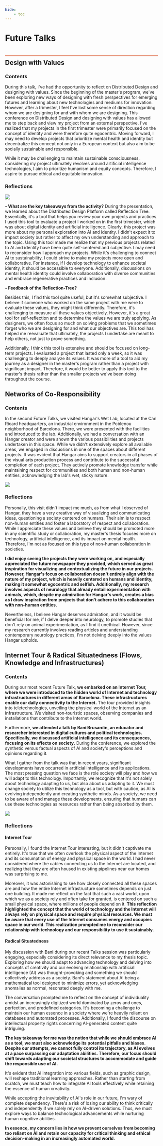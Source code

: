 ```yaml
---
hide:
    - toc
---
```


# Future Talks
<div style="height:2px; background-color: #E17858; margin-top: 40px; margin-bottom: -20px;"></div>

## Design with Values

###  Contents
During this talk, I've had the opportunity to reflect on Distributed Design and designing with values. Since the beginning of the master's program, we've been exploring new ways of designing with fresh perspectives for emerging futures and learning about new technologies and mediums for innovation. However, after a trimester, I feel I've lost some sense of direction regarding whom we are designing for and with whom we are designing. This conference on Distributed Design and designing with values has allowed me to step back and view my project from an external perspective. I've realized that my projects in the first trimester were primarily focused on the concept of identity and were therefore quite egocentric. Moving forward, I may need to develop projects that prioritize mental health and identity but decentralize this concept not only in a European context but also aim to be socially sustainable and responsible.

While it may be challenging to maintain sustainable consciousness, considering my project ultimately revolves around artificial intelligence technologies, I aim to prioritize humanism and equity concepts. Therefore, I aspire to pursue ethical and equitable innovation.

###  Reflections
![](../images/term2\FutureTalks\Tree.png)

**- What are the key takeaways from the activity?**
During the presentation, we learned about the Distributed Design Platform called Reflection Tree. Essentially, it's a tool that helps you review your own projects and practices. I used this tool to evaluate a project I worked on in the first trimester, which was about digital identity and artificial intelligence. Clearly, this project was more about my personal exploration into AI and identity. I didn't expect it to impact society but rather to affect my own understanding and approach to the topic. Using this tool made me realize that my previous projects related to AI and identity have been quite self-centered and subjective. I may need to reconsider how I approach my projects. While it's challenging to connect AI to sustainability, I could strive to make my projects more open and collaborative. For instance, if I develop technology to enhance societal identity, it should be accessible to everyone. Additionally, discussions on mental health identity could involve collaboration with diverse communities and embrace regenerative practices and inclusion.

**- Feedback of  the Reflection-Tree?**

Besides this, I find this tool quite useful, but it's somewhat subjective. I believe if someone who worked on the same project with me were to evaluate these values, they might think differently. Therefore, it's challenging to measure all these values objectively. However, it's a great tool for self-reflection and to determine the values we are truly applying. As designers, we often focus so much on solving problems that we sometimes forget who we are designing for and what our objectives are. This tool has helped me reevaluate that ultimately, the projects I undertake are meant to help others, not just to prove something.

Additionally, I think this tool is extensive and should be focused on long-term projects. I evaluated a project that lasted only a week, so it was challenging to deeply analyze its values. It was more of a tool to aid my journey as a designer in the master's program rather than a project with significant impact. Therefore, it would be better to apply this tool to the master's thesis rather than the smaller projects we've been doing throughout the course.


## Networks of Co-Responsibility

###  Contents
In the second Future Talks, we visited Hangar's Wet Lab, located at the Can Ricard headquarters, an industrial environment in the Poblenou neighborhood of Barcelona. There, we were presented with the facilities and introduced to the lab. Additionally, we had a conversation with an Hangar creator and were shown the various possibilities and projects undertaken in this space. While we didn't extensively explore all available areas, we engaged in discussions in one of the spaces about different projects. It was evident that Hangar aims to support creators in all phases of the visual arts production process and contribute to the successful completion of each project. They actively promote knowledge transfer while maintaining respect for communities and both human and non-human entities, acknowledging the lab's wet, sticky nature.

![](../images/term2/FutureTalks/Hangar.jpg)

###  Reflections
Personally, this visit didn't impact me much, as from what I observed of Hangar, they have a very creative way of visualizing and communicating ideas, questioning a society centered on humans. Their aim is to respect non-human entities and foster a laboratory of respect and collaboration. While I appreciate these values and believe they should be promoted more in any scientific study or collaboration, my master's thesis focuses more on technology, artificial intelligence, and its impact on mental health. Therefore, I'm not as focused on this type of non-human collaboration in societies.

**I did enjoy seeing the projects they were working on, and especially appreciated the future newspaper they provided, which served as great inspiration for visualizing and contextualizing the future in our projects. However, Hangar's focus on collaboration doesn't entirely align with the nature of my project, which is heavily centered on humans and identity, making it somewhat egocentric and selfish. Additionally, my research involves aspects of neurology that already entail experimentation with animals, which, despite my admiration for Hangar's work, creates a bias as I draw inspiration from projects that don't adhere to this collaboration with non-human entities.**

Nevertheless, I believe Hangar deserves admiration, and it would be beneficial for me, if I delve deeper into neurology, to promote studies that don't rely on animal experimentation, as I find it unethical. However, since my research currently involves reading articles and understanding contemporary neurology practices, I'm not delving deeply into the values Hangar upholds.


## Internet Tour & Radical Situatedness (Flows, Knowledge and Infrastructures)

###  Contents
During our most recent Future Talk, **we embarked on an Internet Tour, where we were introduced to the hidden world of Internet and technology infrastructures in different areas of Barcelona. These infrastructures enable our daily connectivity to the Internet.** The tour provided insights into teletechnologies, unveiling the physical world of the Internet as an infrastructure. We visited non-touristic spaces, observing companies and installations that contribute to the Internet world.

Furthermore, **we attended a talk by Bani Brusardin, an educator and researcher interested in digital cultures and political technologies. Specifically, we discussed artificial intelligence and its consequences, focusing on its effects on society.** During the conference, we explored the synthetic versus factual aspects of AI and society's perceptions and opinions regarding it. 

What I gather from the talk was that in recent years, significant developments have occurred in artificial intelligence and its applications. The most pressing question we face is the role society will play and how we will adapt to this technology. Importantly, we recognize that it's not solely about technology adapting to us, but also about us adapting to it. We must change society to utilize this technology as a tool, but with caution, as AI is evolving independently and creating synthetic minds. As a society, we need to be aware of and manage these developments, ensuring that humans can use these technologies as resources rather than being absorbed by them.

![](../images/term2/FutureTalks/Internet.jpg)

###  Reflections
####  Internet Tour
Personally, I found the Internet Tour interesting, but it didn't captivate me entirely. It's true that we often overlook the physical aspect of the Internet and its consumption of energy and physical space in the world. I had never considered where the cables connecting us to the Internet are located, and realizing that they are often housed in existing pipelines near our homes was surprising to me.

Moreover, it was astonishing to see how closely connected all these spaces are and how the entire Internet infrastructure sometimes depends on just one building. It made me reflect on the fact that such a vast world, upon which we as a society rely and often take for granted, is centered on such a small physical space, where millions of people depend on it. **This reflection highlighted the concept that the world of technology and the Internet will always rely on physical space and require physical resources. We must be aware that every use of the Internet consumes energy and occupies space in our world. This realization prompted me to reconsider our relationship with technology and our responsibility to use it sustainably.**

####  Radical Situatedness
My discussion with Bani during our recent Talks session was particularly engaging, especially considering its direct relevance to my thesis topic. Exploring how we should adapt to advancing technology and delving into concepts of creativity and our evolving relationship with artificial intelligence (AI) was thought-provoking and something we should collectively address as a society. Bani's statement about AI being a mathematical tool designed to minimize errors, yet acknowledging anomalies as normal, resonated deeply with me.

The conversation prompted me to reflect on the concept of individuality amidst an increasingly digitized world dominated by zeros and ones, perfection, and predefined categories. It's becoming a challenge to maintain our human essence in a society where we're heavily reliant on databases and automated processes. Additionally, I found the discourse on intellectual property rights concerning AI-generated content quite intriguing.

**The key takeaway for me was the notion that while we should embrace AI as a tool, we must also acknowledge its potential pitfalls and biases. Despite our attempts, we cannot fully control its trajectory, as AI evolves at a pace surpassing our adaptation abilities. Therefore, our focus should shift towards adapting our societal structures to accommodate and guide the responsible use of AI.**

It's evident that AI integration into various fields, such as graphic design, will reshape traditional learning approaches. Rather than starting from scratch, we must teach how to integrate AI tools effectively while retaining the essence of human creativity.

While accepting the inevitability of AI's role in our future, I'm wary of complete dependency. There's a risk of losing our ability to think critically and independently if we solely rely on AI-driven solutions. Thus, we must explore ways to balance technological advancements while nurturing human cognitive abilities.

**In essence, my concern lies in how we prevent ourselves from becoming too reliant on AI and retain our capacity for critical thinking and ethical decision-making in an increasingly automated world.**


